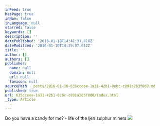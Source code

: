 ```yaml
---
inFeed: true
hasPage: true
inNav: false
inLanguage: null
starred: false
keywords: []
description: ''
datePublished: '2016-01-10T14:41:31.818Z'
dateModified: '2016-01-10T14:39:07.652Z'
title: ''
author: []
authors: []
publisher:
  name: null
  domain: null
  url: null
  favicon: null
sourcePath: _posts/2016-01-10-635cceee-1a31-42b1-8ebc-c091a263f0d0.md
published: true
url: 635cceee-1a31-42b1-8ebc-c091a263f0d0/index.html
_type: Article

---
```

Do you have a candy for me? - life of the Ijen sulphur miners
![](https://the-grid-user-content.s3-us-west-2.amazonaws.com/bcd2309b-a8e3-4cb9-84e8-eb8a8fb6501c.JPG)